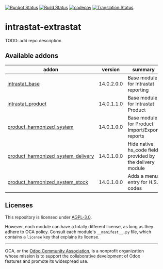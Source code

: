 [![Runbot Status](https://runbot.odoo-community.org/runbot/badge/flat/227/14.0.svg)](https://runbot.odoo-community.org/runbot/repo/github-com-oca-intrastat-extrastat-227)
[![Build Status](https://travis-ci.com/OCA/intrastat-extrastat.svg?branch=14.0)](https://travis-ci.com/OCA/intrastat-extrastat)
[![codecov](https://codecov.io/gh/OCA/intrastat-extrastat/branch/14.0/graph/badge.svg)](https://codecov.io/gh/OCA/intrastat-extrastat)
[![Translation Status](https://translation.odoo-community.org/widgets/intrastat-extrastat-14-0/-/svg-badge.svg)](https://translation.odoo-community.org/engage/intrastat-extrastat-14-0/?utm_source=widget)

<!-- /!\ do not modify above this line -->

# intrastat-extrastat

TODO: add repo description.

<!-- /!\ do not modify below this line -->

<!-- prettier-ignore-start -->

[//]: # (addons)

Available addons
----------------
addon | version | summary
--- | --- | ---
[intrastat_base](intrastat_base/) | 14.0.2.0.0 | Base module for Intrastat reporting
[intrastat_product](intrastat_product/) | 14.0.1.1.0 | Base module for Intrastat Product
[product_harmonized_system](product_harmonized_system/) | 14.0.1.0.0 | Base module for Product Import/Export reports
[product_harmonized_system_delivery](product_harmonized_system_delivery/) | 14.0.1.0.0 | Hide native hs_code field provided by the delivery module
[product_harmonized_system_stock](product_harmonized_system_stock/) | 14.0.1.0.0 | Adds a menu entry for H.S. codes

[//]: # (end addons)

<!-- prettier-ignore-end -->

## Licenses

This repository is licensed under [AGPL-3.0](LICENSE).

However, each module can have a totally different license, as long as they adhere to OCA
policy. Consult each module's `__manifest__.py` file, which contains a `license` key
that explains its license.

----

OCA, or the [Odoo Community Association](http://odoo-community.org/), is a nonprofit
organization whose mission is to support the collaborative development of Odoo features
and promote its widespread use.
